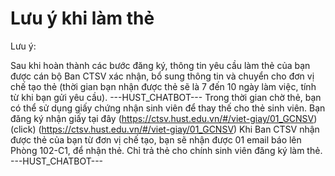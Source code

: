 # Lưu ý khi làm thẻ

Lưu ý:

Sau khi hoàn thành các bước đăng ký, thông tin yêu cầu làm thẻ của bạn được cán bộ Ban CTSV xác nhận, bổ sung thông tin và chuyển cho đơn vị chế tạo thẻ (thời gian bạn nhận được thẻ sẽ là 7 đến 10 ngày làm việc, tính từ khi bạn gửi yêu cầu). 
 ---HUST_CHATBOT---
Trong thời gian chờ thẻ, bạn có thể sử dụng giấy chứng nhận sinh viên để thay thế cho thẻ sinh viên. Bạn đăng ký nhận giấy tại đây  (https://ctsv.hust.edu.vn/#/viet-giay/01_GCNSV)(click) (https://ctsv.hust.edu.vn/#/viet-giay/01_GCNSV)
Khi Ban CTSV nhận được thẻ của bạn từ đơn vị chế tạo, bạn sẽ nhận được 01 email báo lên Phòng 102-C1, để nhận thẻ. Chỉ trả thẻ cho chính sinh viên đăng ký làm thẻ. 
 ---HUST_CHATBOT---